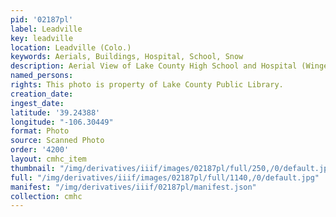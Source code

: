 ```yaml
---
pid: '02187pl'
label: Leadville
key: leadville
location: Leadville (Colo.)
keywords: Aerials, Buildings, Hospital, School, Snow
description: Aerial View of Lake County High School and Hospital (Wingenbach Collection)
named_persons: 
rights: This photo is property of Lake County Public Library.
creation_date: 
ingest_date: 
latitude: '39.24388'
longitude: "-106.30449"
format: Photo
source: Scanned Photo
order: '4200'
layout: cmhc_item
thumbnail: "/img/derivatives/iiif/images/02187pl/full/250,/0/default.jpg"
full: "/img/derivatives/iiif/images/02187pl/full/1140,/0/default.jpg"
manifest: "/img/derivatives/iiif/02187pl/manifest.json"
collection: cmhc
---
```

